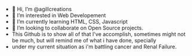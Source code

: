 - 👋 Hi, I’m @agillcreations
- 👀 I’m interested in Web Developement
- 🌱 I’m currently learning HTML, CSS, Javascript
- 💞️ I’m looking to collaborate on Open Source projects.
- This Github is to show all of that I've accomplish, sometimes might not be much, but will remind me of what i have done, specially
- under my current situation as i'm battling cancer and Renal Failure.

<!---
agillcreations/agillcreations is a ✨ special ✨ repository because its `README.md` (this file) appears on your GitHub profile.
You can click the Preview link to take a look at your changes.
--->
